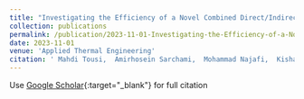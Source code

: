 ```yaml
---
title: "Investigating the Efficiency of a Novel Combined Direct/Indirect Thermal Management System in Optimizing the Thermal Performance of a New Generation 46800-Type LIB Pack"
collection: publications
permalink: /publication/2023-11-01-Investigating-the-Efficiency-of-a-Novel-Combined-DirectIndirect-Thermal-Management-System-in-Optimizing-the-Thermal-Performance-of-a-New-Generation-46800-Type-LIB-Pack
date: 2023-11-01
venue: 'Applied Thermal Engineering'
citation: ' Mahdi Tousi,  Amirhosein Sarchami,  Mohammad Najafi,  Kishan Bellur, &quot;Investigating the Efficiency of a Novel Combined Direct/Indirect Thermal Management System in Optimizing the Thermal Performance of a New Generation 46800-Type LIB Pack.&quot; Applied Thermal Engineering, 2023.'
---
```

Use [Google Scholar](https://scholar.google.com/scholar?q=Investigating+the+Efficiency+of+a+Novel+Combined+Direct/Indirect+Thermal+Management+System+in+Optimizing+the+Thermal+Performance+of+a+New+Generation+46800+Type+LIB+Pack){:target="_blank"} for full citation